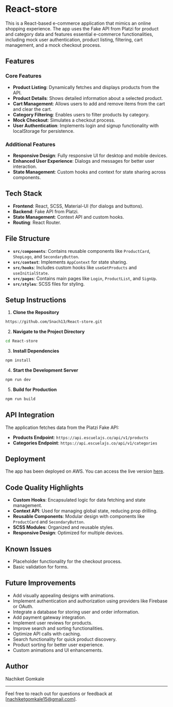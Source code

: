 # React-store

This is a React-based e-commerce application that mimics an online shopping experience. The app uses the Fake API from Platzi for product and category data and features essential e-commerce functionalities, including mock user authentication, product listing, filtering, cart management, and a mock checkout process.

## Features

### Core Features

- **Product Listing**: Dynamically fetches and displays products from the API.
- **Product Details**: Shows detailed information about a selected product.
- **Cart Management**: Allows users to add and remove items from the cart and clear the cart.
- **Category Filtering**: Enables users to filter products by category.
- **Mock Checkout**: Simulates a checkout process.
- **User Authentication**: Implements login and signup functionality with localStorage for persistence.

### Additional Features

- **Responsive Design**: Fully responsive UI for desktop and mobile devices.
- **Enhanced User Experience**: Dialogs and messages for better user interaction.
- **State Management**: Custom hooks and context for state sharing across components.

## Tech Stack

- **Frontend**: React, SCSS, Material-UI (for dialogs and buttons).
- **Backend**: Fake API from Platzi.
- **State Management**: Context API and custom hooks.
- **Routing**: React Router.

## File Structure

- **`src/components`**: Contains reusable components like `ProductCard`, `ShopLogo`, and `SecondaryButton`.
- **`src/context`**: Implements `AppContext` for state sharing.
- **`src/hooks`**: Includes custom hooks like `useGetProducts` and `useInitialState`.
- **`src/pages`**: Contains main pages like `Login`, `ProductList`, and `SignUp`.
- **`src/styles`**: SCSS files for styling.

## Setup Instructions

1. **Clone the Repository**

```bash
https://github.com/Snach13/React-store.git
```

2. **Navigate to the Project Directory**

```bash
cd React-store
```

3. **Install Dependencies**

```bash
npm install
```

4. **Start the Development Server**

```bash
npm run dev
```

5. **Build for Production**

```bash
npm run build
```

## API Integration

The application fetches data from the Platzi Fake API:

- **Products Endpoint**: `https://api.escuelajs.co/api/v1/products`
- **Categories Endpoint**: `https://api.escuelajs.co/api/v1/categories`

## Deployment

The app has been deployed on AWS. You can access the live version [here](https://main.d32t2pgch7pg4f.amplifyapp.com/).

## Code Quality Highlights

- **Custom Hooks**: Encapsulated logic for data fetching and state management.
- **Context API**: Used for managing global state, reducing prop drilling.
- **Reusable Components**: Modular design with components like `ProductCard` and `SecondaryButton`.
- **SCSS Modules**: Organized and reusable styles.
- **Responsive Design**: Optimized for multiple devices.

## Known Issues

- Placeholder functionality for the checkout process.
- Basic validation for forms.

## Future Improvements

- Add visually appealing designs with animations.
- Implement authentication and authorization using providers like Firebase or OAuth.
- Integrate a database for storing user and order information.
- Add payment gateway integration.
- Implement user reviews for products.
- Improve search and sorting functionalities.
- Optimize API calls with caching.
- Search functionality for quick product discovery.
- Product sorting for better user experience.
- Custom animations and UI enhancements.

## Author

Nachiket Gomkale

---

Feel free to reach out for questions or feedback at [[nachiketgomkale15@gmail.com](mailto:nachiketgomkale15@gmail.com)].
